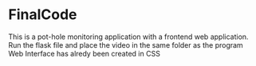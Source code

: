 # FinalCode
This is a pot-hole
monitoring application with a frontend web application.
Run the flask file and place the video in the same folder as the program
Web Interface has alredy been created in CSS
